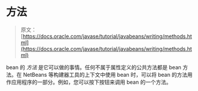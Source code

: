 # 方法

> 原文： [https://docs.oracle.com/javase/tutorial/javabeans/writing/methods.html](https://docs.oracle.com/javase/tutorial/javabeans/writing/methods.html)

bean 的 _方法_ 是它可以做的事情。任何不属于属性定义的公共方法都是 bean 方法。在 NetBeans 等构建器工具的上下文中使用 bean 时，可以将 bean 的方法用作应用程序的一部分。例如，您可以按下按钮来调用 bean 的一个方法。